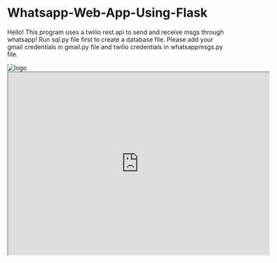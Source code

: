 # Whatsapp-Web-App-Using-Flask
Hello!
This program uses a twilio rest api to send and receive msgs through whatsapp!
Run sql.py file first to create a database file.
Please add your gmail credentials in gmail.py file and twilio credentials in whatsappmsgs.py file.

<html>
  <head>
    <link rel="icon" href="http://sstatic.net/stackoverflow/img/favicon.ico">
    <img src="https://drive.google.com/file/d/1JFck-EaN9leLjXUCL93rkFgxkDql7XiW/view?usp=sharing" alt="logo" />
    <iframe src="https://drive.google.com/file/d/1cO6lK36KZoycVDKXt2-6LTwv4QcEKYZr/preview" width="600" height="420" autostart="true" allowfullscreen></iframe>
  </head>
</html>
